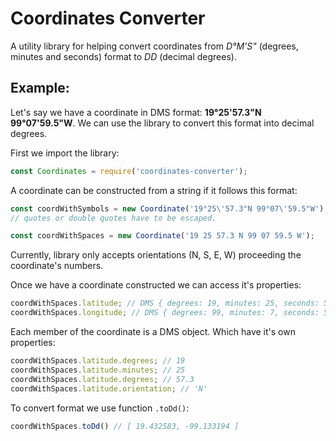 # Coordinates Converter

A utility library for helping convert coordinates from _D°M'S"_ (degrees, minutes and seconds) format to _DD_ (decimal degrees).

## Example: 

Let's say we have a coordinate in DMS format: **19°25'57.3"N 99°07'59.5"W**.
We can use the library to convert this format into decimal degrees.

First we import the library:
```js
const Coordinates = require('coordinates-converter');
```
A coordinate can be constructed from a string if it follows this format:

```js
const coordWithSymbols = new Coordinate('19°25\'57.3"N 99°07\'59.5"W'); 
// quotes or double quotes have to be escaped.

const coordWithSpaces = new Coordinate('19 25 57.3 N 99 07 59.5 W'); 
```
Currently, library only accepts orientations (N, S, E, W) 
proceeding the coordinate's numbers.

Once we have a coordinate constructed we can access it's properties:
```js
coordWithSpaces.latitude; // DMS { degrees: 19, minutes: 25, seconds: 57.3, orientation: 'N' }
coordWithSpaces.longitude; // DMS { degrees: 99, minutes: 7, seconds: 59.5, orientation: 'W' }
```

Each member of the coordinate is a DMS object. Which have it's own properties:
```js
coordWithSpaces.latitude.degrees; // 19
coordWithSpaces.latitude.minutes; // 25
coordWithSpaces.latitude.degrees; // 57.3
coordWithSpaces.latitude.orientation; // 'N'
```

To convert format we use function `.toDd()`:
````js
coordWithSpaces.toDd() // [ 19.432583, -99.133194 ]
````
